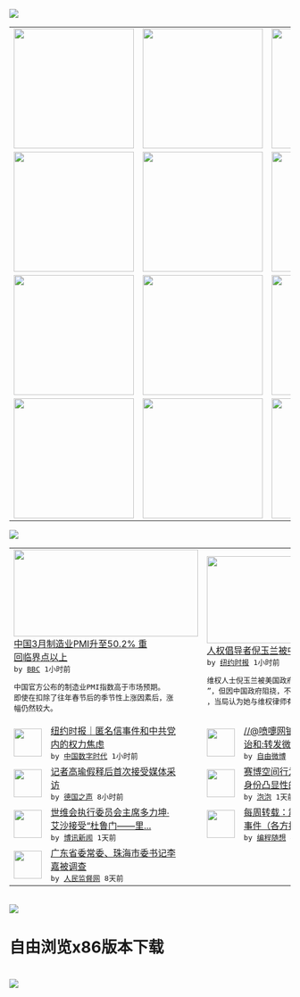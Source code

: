 

<a href="https://github.com/greatfire/z/raw/master/FreeBrowser.apk"><img src="https://raw.githubusercontent.com/greatfire/wiki/master/x/header.png" /></a><table><tr><td width="262" align="center" valign="center"><a href="https://github.com/greatfire/wiki/wiki/nyt" title="纽约时报中文网 国际纵览"><img src="https://raw.githubusercontent.com/greatfire/wiki/master/x/nyt_flag.png" width="215"/></a></td><td width="262" align="center" valign="center"><a href="https://github.com/greatfire/wiki/wiki/dw" title=""><img src="https://raw.githubusercontent.com/greatfire/wiki/master/x/dw_flag.png" width="215"/></a></td><td width="262" align="center" valign="center"><a href="https://github.com/greatfire/wiki/wiki/rmjd" title=""><img src="https://raw.githubusercontent.com/greatfire/wiki/master/x/rmjd_flag.png" width="215"/></a></td></tr><tr><td width="262" align="center" valign="center"><a href="https://github.com/paopaonetizen/website" title="泡泡 - 未经审查的互联网信息"><img src="https://raw.githubusercontent.com/greatfire/wiki/master/x/pp_flag.png" width="215"/></a></td><td width="262" align="center" valign="center"><a href="https://github.com/getlantern/mirror" title="以及自由微博和GreatFire.org官方中文论坛"><img src="https://raw.githubusercontent.com/greatfire/wiki/master/x/lantern_flag.png" width="215"/></a></td><td width="262" align="center" valign="center"><a href="https://github.com/cdtmirrors/m/" title=""><img src="https://raw.githubusercontent.com/greatfire/wiki/master/x/cdt_flag.png" width="215"/></a></td></tr><tr><td width="262" align="center" valign="center"><a href="https://github.com/program-think/blog" title="编程随想的博客"><img src="https://raw.githubusercontent.com/greatfire/wiki/master/x/pt_flag.png" width="215"/></a></td><td width="262" align="center" valign="center"><a href="https://github.com/greatfire/wiki/wiki/bbc" title=""><img src="https://raw.githubusercontent.com/greatfire/wiki/master/x/bbc_flag.png" width="215"/></a></td><td width="262" align="center" valign="center"><a href="https://github.com/freeweibo/s" title="自由微博 - 匿名和不受屏蔽的新浪微博搜索"><img src="https://raw.githubusercontent.com/greatfire/wiki/master/x/fw_flag.png" width="215"/></a></td></tr><tr><td width="262" align="center" valign="center"><a href="https://github.com/greatfire/wiki/wiki/google" title=""><img src="https://raw.githubusercontent.com/greatfire/wiki/master/x/google_flag.png" width="215"/></a></td><td width="262" align="center" valign="center"><a href="https://github.com/bxnews/boxun" title=""><img src="https://raw.githubusercontent.com/greatfire/wiki/master/x/bx_flag.png" width="215"/></a></td><td width="262" align="center" valign="center"><a href="https://github.com/greatfire/wiki/wiki/open-source" title="欢迎访问GreatFire.org开发者项目网站"><img src="https://raw.githubusercontent.com/greatfire/wiki/master/x/open-source_flag.png" width="215"/></a></td></tr></table><img src="https://raw.githubusercontent.com/greatfire/wiki/master/x/newsfeed text.png" /><table cols="4"><tr><td colspan="2" width="380"><a href="http://www.bbc.com/zhongwen/simp/business/2016/04/160401_china_pmi_march"><img src="http://a.files.bbci.co.uk/worldservice/live/assets/images/2015/08/21/150821045727_china_factory_worker_144x81_epa_nocredit.jpg" width="330" height="156"/></a></br><a href="http://www.bbc.com/zhongwen/simp/business/2016/04/160401_china_pmi_march">中国3月制造业PMI升至50.2%  重<br/>回临界点以上</a></br><kbd> by <a href="http://www.bbc.co.uk/zhongwen/simp">BBC</a> 1小时前 </kbd></br><pre>中国官方公布的制造业PMI指数高于市场预期。<br/>即使在扣除了往年春节后的季节性上涨因素后，涨<br/>幅仍然较大。</pre></td><td colspan="2" width="380"><a href="https://d3qlz4p8smvoli.cloudfront.net/china/20160401/c01china/"><img src="http://static01.nyt.com/images/2016/04/01/world/01CHINA-web1/01CHINA-web1-articleLarge.jpg" width="330" height="156"/></a></br><a href="https://d3qlz4p8smvoli.cloudfront.net/china/20160401/c01china/">人权倡导者倪玉兰被中国禁止赴美国领奖</a></br><kbd> by <a href="http://m.cn.nytimes.com/">纽约时报</a> 1小时前 </kbd></br><pre>维权人士倪玉兰被美国政府授予“国际妇女勇气奖<br/>”，但因中国政府阻挠，不能领奖。她在采访中说<br/>，当局认为她与维权律师有联</pre></td></tr><tr><td><img src="https://raw.githubusercontent.com/greatfire/wiki/master/x/cdt_logo.png" width="50" height="50"/></td><td width="280"><a href="https://chinadigitaltimes.net/chinese/2016/03/%E7%BA%BD%E7%BA%A6%E6%97%B6%E6%8A%A5%EF%BD%9C%E5%8C%BF%E5%90%8D%E4%BF%A1%E4%BA%8B%E4%BB%B6%E5%92%8C%E4%B8%AD%E5%85%B1%E5%85%9A%E5%86%85%E7%9A%84%E6%9D%83%E5%8A%9B%E7%84%A6%E8%99%91/">纽约时报｜匿名信事件和中共党<br/>内的权力焦虑</a></br><kbd> by <a href="http://chinadigitaltimes.net/chinese/">中国数字时代</a> 1小时前 </kbd></td><td><img src="https://raw.githubusercontent.com/greatfire/wiki/master/x/fw_logo.png" width="50" height="50"/></td><td width="280"><a href="https://freeweibo.com/weibo/3959378392852582">//@喷嚏网铂程: //@章<br/>诒和:转发微博</a></br><kbd> by <a href="https://freeweibo.com/">自由微博</a> 3小时前 </kbd></td></tr><tr><td><img src="http://www.dw.com/image/0,,18870376_302,00.jpg" width="50" height="50"/></td><td width="280"><a href="http://dw.com/p/1INbl?maca=chi-GK-text-greatfire-all-chinese-15625-xml-mrss">记者高瑜假释后首次接受媒体采<br/>访</a></br><kbd> by <a href="http://dw.de">德国之声</a> 8小时前 </kbd></td><td><img src="https://raw.githubusercontent.com/greatfire/wiki/master/x/pp_logo.png" width="50" height="50"/></td><td width="280"><a href="https://pao-pao.net/article/683">赛博空间行为心理：网络论战和<br/>身份凸显性的被动局限（中）</a></br><kbd> by <a href="https://pao-pao.net">泡泡</a> 1天前 </kbd></td></tr><tr><td><img src="http://www.boxun.com/news/images/2016/03/201603311427intl1.jpg" width="50" height="50"/></td><td width="280"><a href="http://www.boxun.com/news/gb/intl/2016/03/201603311427.shtml">世维会执行委员会主席多力坤∙<br/>艾沙接受“杜鲁门――里...</a></br><kbd> by <a href="http://www.boxun.com">博讯新闻</a> 1天前 </kbd></td><td><img src="http://lh3.googleusercontent.com/p2SuJcGJA5Ib4khCcDZHZ_CBvjPHoVm9tUYxfnxhd9YsFoIMYFQSb3rH6_YQEJDl-0e1-IjOO1-YYbY2C9Px_jP_2-6K0Nnd72J0FfNUokRAPNImUTDJ-YVNFoMriHvORu_GAnvguh4" width="50" height="50"/></td><td width="280"><a href="http://feedproxy.google.com/~r/programthink/~3/H-pq0ktXeyw/weekly-share-99.html">每周转载：震惊全国的山东疫苗<br/>事件（各方报道及网友评论）</a></br><kbd> by <a href="http://program-think.blogspot.com">编程随想</a> 4天前 </kbd></td></tr><tr><td><img src="http://www.rmjdw.com/uploads/allimg/160323/2300235442-0.png" width="50" height="50"/></td><td width="280"><a href="http://www.rmjdw.com//fanfuqianshao/20160323/15521.html">广东省委常委、珠海市委书记李<br/>嘉被调查 </a></br><kbd> by <a href="http://www.rmjdw.com/">人民监督网</a> 8天前 </kbd></td></table></br><a href="https://github.com/greatfire/z/raw/master/FreeBrowser.apk"><img src="https://raw.githubusercontent.com/greatfire/wiki/master/x/download app.png" /></a><h1>自由浏览x86版本下载<h1><a href="https://github.com/greatfire/z/raw/master/FreeBrowser-x86.apk"><img src="https://raw.githubusercontent.com/greatfire/images/master/fb86.qr.png" /></a>